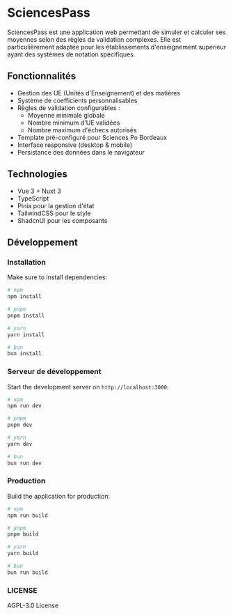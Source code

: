 # SciencesPass

SciencesPass est une application web permettant de simuler et calculer ses moyennes selon des règles de validation complexes. Elle est particulièrement adaptée pour les établissements d'enseignement supérieur ayant des systèmes de notation spécifiques.

## Fonctionnalités

- Gestion des UE (Unités d'Enseignement) et des matières
- Système de coefficients personnalisables
- Règles de validation configurables :
  - Moyenne minimale globale
  - Nombre minimum d'UE validées
  - Nombre maximum d'échecs autorisés
- Template pré-configuré pour Sciences Po Bordeaux
- Interface responsive (desktop & mobile)
- Persistance des données dans le navigateur

## Technologies

- Vue 3 + Nuxt 3
- TypeScript
- Pinia pour la gestion d'état
- TailwindCSS pour le style
- ShadcnUI pour les composants

## Développement

### Installation

Make sure to install dependencies:

```bash
# npm
npm install

# pnpm
pnpm install

# yarn
yarn install

# bun
bun install
```

### Serveur de développement

Start the development server on `http://localhost:3000`:

```bash
# npm
npm run dev

# pnpm
pnpm dev

# yarn
yarn dev

# bun
bun run dev
```

### Production

Build the application for production:

```bash
# npm
npm run build

# pnpm
pnpm build

# yarn
yarn build

# bun
bun run build
```

### LICENSE

AGPL-3.0 License
